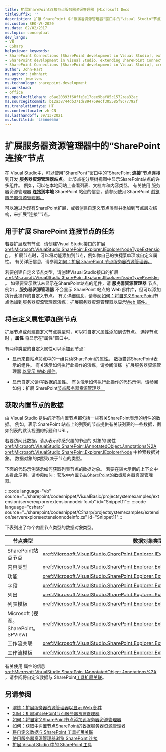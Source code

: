 ```yaml
---
title: 扩展SharePoint连接节点服务器资源管理器 |Microsoft Docs
titleSuffix: ''
description: 扩展 SharePoint 中"服务器资源管理器"窗口中的"Visual Studio"节点。 将自定义属性添加到节点。 获取内置节点的数据。
ms.custom: SEO-VS-2020
ms.date: 02/02/2017
ms.topic: conceptual
dev_langs:
- VB
- CSharp
helpviewer_keywords:
- SharePoint Connections [SharePoint development in Visual Studio], extending a node
- SharePoint development in Visual Studio, extending SharePoint Connections node in Server Explorer
- SharePoint Connections [SharePoint development in Visual Studio], creating a new node type
author: John-Hart
ms.author: johnhart
manager: jmartens
ms.technology: sharepoint-development
ms.workload:
- office
ms.openlocfilehash: c6ae20393f60ffe0e17cee9baf85c1572cea32ac
ms.sourcegitcommit: b12a38744db371d2894769ecf305585f9577792f
ms.translationtype: HT
ms.contentlocale: zh-CN
ms.lasthandoff: 09/13/2021
ms.locfileid: "126600658"
---
```

# <a name="extend-the-sharepoint-connections-node-in-server-explorer"></a>扩展服务器资源管理器中的“SharePoint 连接”节点
  在 Visual Studio中，可以使用"SharePoint"窗口中的"SharePoint **连接**"节点连接到开发 **服务器资源管理器站点。** 此节点在分层树视图中显示SharePoint站点的许多组件。 例如，可以在本地网站上查看列表、文档库和内容类型。 有关使用 服务器资源管理器 **连接到本地** SharePoint 站点的信息，请参阅使用 SharePoint [浏览服务器资源管理器。](../sharepoint/browsing-sharepoint-connections-using-server-explorer.md)

 可以通过为现有SharePoint扩展，或者创建自定义节点类型并添加到节点层次结构，来扩展"连接"节点。

## <a name="tasks-for-extending-the-sharepoint-connections-node"></a>用于扩展 SharePoint 连接节点的任务
 若要扩展现有节点，请创建Visual Studio接口的扩展 <xref:Microsoft.VisualStudio.SharePoint.Explorer.IExplorerNodeTypeExtension> 。 扩展节点时，可以将功能添加到节点，例如你自己的快捷菜单项或自定义属性。 有关详细信息，请参阅[如何：扩展 SharePoint 节点服务器资源管理器。](../sharepoint/how-to-extend-a-sharepoint-node-in-server-explorer.md)

 若要创建自定义节点类型，请创建Visual Studio接口的扩展 <xref:Microsoft.VisualStudio.SharePoint.Explorer.IExplorerNodeTypeProvider> 。 如果要显示默认未显示在SharePoint站点的组件，请 **服务器资源管理器** 节点。 例如 **，服务器资源管理器** 不会显示 SharePoint 站点的 Web 部件库，但可以添加执行此操作的自定义节点。 有关详细信息，请参阅[如何：将自定义SharePoint](../sharepoint/how-to-add-a-custom-sharepoint-node-to-server-explorer.md)节点添加到服务器资源管理器演练：扩展服务器资源管理器以显示[Web 部件。](../sharepoint/walkthrough-extending-server-explorer-to-display-web-parts.md)

## <a name="add-custom-properties-to-nodes"></a>将自定义属性添加到节点
 扩展节点或创建自定义节点类型时，可以将自定义属性添加到该节点。 选择节点时 **，属性** 将显示在"属性"窗口中。

 有两种类型的自定义属性可以添加到节点：

- 显示来自站点站点中的一组只读SharePoint的属性。 数据描述SharePoint表示的组件。 有关演示如何执行此操作的演练，请参阅演练：扩展服务器资源管理器 [以显示 Web 部件](../sharepoint/walkthrough-extending-server-explorer-to-display-web-parts.md)。

- 显示自定义读/写数据的属性。 有关演示如何执行此操作的代码示例，请参阅如何：扩展 SharePoint[节点服务器资源管理器。](../sharepoint/how-to-extend-a-sharepoint-node-in-server-explorer.md)

## <a name="get-data-for-built-in-nodes"></a>获取内置节点的数据
 由 Visual Studio 提供的所有内置节点都包括一些有关SharePoint表示的组件的数据。 例如，表示 SharePoint 站点上的列表的节点提供有关该列表的一些数据，例如列表的默认视图的标题和 URL。

 若要访问此数据，请从表示你感兴趣的节点的 对象的 属性 <xref:Microsoft.VisualStudio.SharePoint.IAnnotatedObject.Annotations%2A> <xref:Microsoft.VisualStudio.SharePoint.Explorer.IExplorerNode> 中检索数据对象。 数据对象的类型取决于节点的类型。

 下面的代码示例演示如何获取列表节点的数据对象。 若要在较大示例的上下文中查看此示例，请参阅如何：获取中内置节点[SharePoint的数据](../sharepoint/how-to-get-data-for-a-built-in-sharepoint-node-in-server-explorer.md)服务器资源管理器。

 :::code language="vb" source="../sharepoint/codesnippet/VisualBasic/projectsystemexamples/extension/serverexplorerextensionnodeinfo.vb" id="Snippet11":::
 :::code language="csharp" source="../sharepoint/codesnippet/CSharp/projectsystemexamples/extension/serverexplorerextensionnodeinfo.cs" id="Snippet11":::

 下表列出了每个内置节点类型的数据对象类型。

|节点类型|数据对象类型|
|---------------|----------------------|
|SharePoint站点节点|<xref:Microsoft.VisualStudio.SharePoint.Explorer.IExplorerSiteNodeInfo>|
|内容类型|<xref:Microsoft.VisualStudio.SharePoint.Explorer.Extensions.IContentTypeNodeInfo>|
|功能|<xref:Microsoft.VisualStudio.SharePoint.Explorer.Extensions.IFeatureNodeInfo>|
|字段|<xref:Microsoft.VisualStudio.SharePoint.Explorer.Extensions.IFieldNodeInfo>|
|列出|<xref:Microsoft.VisualStudio.SharePoint.Explorer.Extensions.IListNodeInfo>|
|列表模板|<xref:Microsoft.VisualStudio.SharePoint.Explorer.Extensions.IListTemplateNodeInfo>|
|Microsoft (视图。SharePoint。SPView) |<xref:Microsoft.VisualStudio.SharePoint.Explorer.Extensions.IListViewNodeInfo>|
|工作流关联|<xref:Microsoft.VisualStudio.SharePoint.Explorer.Extensions.IWorkflowAssociationNodeInfo>|
|工作流模板|<xref:Microsoft.VisualStudio.SharePoint.Explorer.Extensions.IWorkflowTemplateNodeInfo>|

 有关使用 属性的信息 <xref:Microsoft.VisualStudio.SharePoint.IAnnotatedObject.Annotations%2A> ，请参阅将自定义数据与 SharePoint[工具扩展关联](../sharepoint/associating-custom-data-with-sharepoint-tools-extensions.md)。

## <a name="see-also"></a>另请参阅
- [演练：扩展服务器资源管理器以显示 Web 部件](../sharepoint/walkthrough-extending-server-explorer-to-display-web-parts.md)
- [如何：扩展SharePoint节点服务器资源管理器](../sharepoint/how-to-extend-a-sharepoint-node-in-server-explorer.md)
- [如何：将自定义SharePoint节点添加到服务器资源管理器](../sharepoint/how-to-add-a-custom-sharepoint-node-to-server-explorer.md)
- [如何：获取中内置节点SharePoint的数据服务器资源管理器](../sharepoint/how-to-get-data-for-a-built-in-sharepoint-node-in-server-explorer.md)
- [将自定义数据与 SharePoint 工具扩展关联](../sharepoint/associating-custom-data-with-sharepoint-tools-extensions.md)
- [使用服务器资源管理器浏览 SharePoint 连接](../sharepoint/browsing-sharepoint-connections-using-server-explorer.md)
- [扩展 Visual Studio 中的 SharePoint 工具](../sharepoint/extending-the-sharepoint-tools-in-visual-studio.md)
